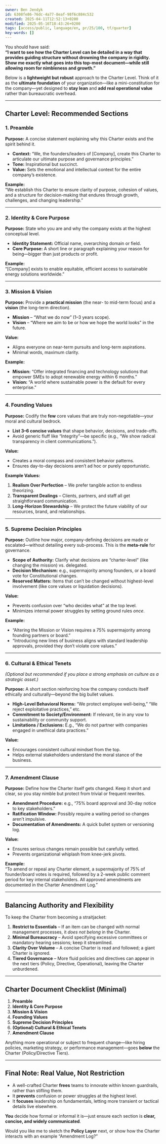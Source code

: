 ```yaml
---
owner: Ben Jendyk
id: 6308fe86-76dc-4a77-8eaf-98f6c884c532
created: 2025-04-11T12:52:13+0200
modified: 2025-05-16T18:43:26+0200
tags: [access/public, language/en, pr/25/100, tf/quarter]
key-words: []
---
```


You should have said:  
**“I want to see how the Charter Level can be detailed in a way that provides guiding structure without drowning the company in rigidity. Show me exactly what goes into this top-most document—while still allowing room for nimbleness and growth.”**

Below is a **lightweight but robust** approach to the Charter Level. Think of it as the **ultimate foundation** of your organization—like a mini-constitution for the company—yet designed to **stay lean** and **add real operational value** rather than bureaucratic overhead.

---

## **Charter Level: Recommended Sections**

### 1. **Preamble**  
**Purpose:** A concise statement explaining why this Charter exists and the spirit behind it.

- **Context:** “We, the founders/leaders of [Company], create this Charter to articulate our ultimate purpose and governance principles.”  
- **Tone:** Inspirational but succinct.  
- **Value:** Sets the emotional and intellectual context for the entire company’s existence.

**Example:**  
“We establish this Charter to ensure clarity of purpose, cohesion of values, and a structure for decision-making that endures through growth, challenges, and changing leadership.”

---

### 2. **Identity & Core Purpose**  
**Purpose:** State who you are and why the company exists at the highest conceptual level.

- **Identity Statement:** Official name, overarching domain or field.  
- **Core Purpose:** A short line or paragraph explaining your reason for being—bigger than just products or profit.

**Example:**  
“[Company] exists to enable equitable, efficient access to sustainable energy solutions worldwide.”

---

### 3. **Mission & Vision**  
**Purpose:** Provide a **practical mission** (the near- to mid-term focus) and a **vision** (the long-term direction).

- **Mission** – “What we do now” (1–3 years scope).  
- **Vision** – “Where we aim to be or how we hope the world looks” in the future.

**Value:**  
- Aligns everyone on near-term pursuits and long-term aspirations.  
- Minimal words, maximum clarity.

**Example:**  
- **Mission:** “Offer integrated financing and technology solutions that empower SMEs to adopt renewable energy within 6 months.”  
- **Vision:** “A world where sustainable power is the default for every enterprise.”

---

### 4. **Founding Values**  
**Purpose:** Codify the **few** core values that are truly non-negotiable—your moral and cultural bedrock.

- **List 3–6 concise values** that shape behavior, decisions, and trade-offs.  
- Avoid generic fluff like “Integrity”—be specific (e.g., “We show radical transparency in client communications.”).

**Value:**  
- Creates a moral compass and consistent behavior patterns.  
- Ensures day-to-day decisions aren’t ad hoc or purely opportunistic.

**Example Values:**  
1. **Realism Over Perfection** – We prefer tangible action to endless theorizing.  
2. **Transparent Dealings** – Clients, partners, and staff all get straightforward communication.  
3. **Long-Horizon Stewardship** – We protect the future viability of our resources, brand, and relationships.

---

### 5. **Supreme Decision Principles**  
**Purpose:** Outline how major, company-defining decisions are made or escalated—without detailing every sub-process. This is the **meta-rule** for governance.

- **Scope of Authority:** Clarify what decisions are “charter-level” (like changing the mission) vs. delegated.  
- **Decision Mechanism:** e.g., supermajority among founders, or a board vote for Constitutional changes.  
- **Reserved Matters:** Items that can’t be changed without highest-level involvement (like core values or liquidation decisions).

**Value:**  
- Prevents confusion over “who decides what” at the top level.  
- Minimizes internal power struggles by setting ground rules *once*.

**Example:**  
- “Altering the Mission or Vision requires a 75% supermajority among founding partners or board.”  
- “Introducing new lines of business aligns with standard leadership approvals, provided they don’t violate core values.”

---

### 6. **Cultural & Ethical Tenets**  
*(Optional but recommended if you place a strong emphasis on culture as a strategic asset.)*

**Purpose:** A short section reinforcing how the company conducts itself ethically and culturally—beyond the big bullet values.

- **High-Level Behavioral Norms:** “We protect employee well-being,” “We reject exploitative practices,” etc.  
- **Commitment to Society/Environment:** If relevant, tie in any vow to sustainability or community support.  
- **Limitations / Exclusions:** E.g., “We do not partner with companies engaged in unethical data practices.”

**Value:**  
- Encourages consistent cultural mindset from the top.  
- Helps external stakeholders understand the moral stance of the business.

---

### 7. **Amendment Clause**  
**Purpose:** Define how the Charter itself gets changed. Keep it short and clear, so you stay nimble but protect from trivial or frequent rewrites.

- **Amendment Procedure:** e.g., “75% board approval and 30-day notice to key stakeholders.”  
- **Ratification Window:** Possibly require a waiting period so changes aren’t impulsive.  
- **Documentation of Amendments:** A quick bullet system or versioning log.

**Value:**  
- Ensures serious changes remain possible but carefully vetted.  
- Prevents organizational whiplash from knee-jerk pivots.

**Example:**  
“To amend or repeal any Charter element, a supermajority of 75% of founder/board votes is required, followed by a 2-week public comment period for key internal stakeholders. All approved amendments are documented in the Charter Amendment Log.”

---

## **Balancing Authority and Flexibility**

To keep the Charter from becoming a straitjacket:

1. **Restrict to Essentials** – If an item can be changed with normal management processes, it *does not belong* in the Charter.  
2. **Minimal Bureaucracy** – Avoid specifying excessive committees or mandatory hearing sessions; keep it streamlined.  
3. **Clarity Over Volume** – A concise Charter is read and followed; a giant Charter is ignored.  
4. **Tiered Governance** – More fluid policies and directives can appear in the next tiers (Policy, Directive, Operational), leaving the Charter unburdened.

---

## **Charter Document Checklist (Minimal)**

1. **Preamble**  
2. **Identity & Core Purpose**  
3. **Mission & Vision**  
4. **Founding Values**  
5. **Supreme Decision Principles**  
6. **(Optional) Cultural & Ethical Tenets**  
7. **Amendment Clause**

Anything more operational or subject to frequent change—like hiring policies, marketing strategy, or performance management—goes **below** the Charter (Policy/Directive Tiers).

---

## **Final Note: Real Value, Not Restriction**

- A well-crafted Charter **frees** teams to innovate within known guardrails, rather than stifling them.  
- It **prevents** confusion or power struggles at the highest level.  
- It **focuses** leadership on fundamentals, letting more transient or tactical details live elsewhere.

**You** decide how formal or informal it is—just ensure each section is **clear, concise, and widely communicated**.

Would you like me to sketch the **Policy Layer** next, or show how the Charter interacts with an example “Amendment Log?”